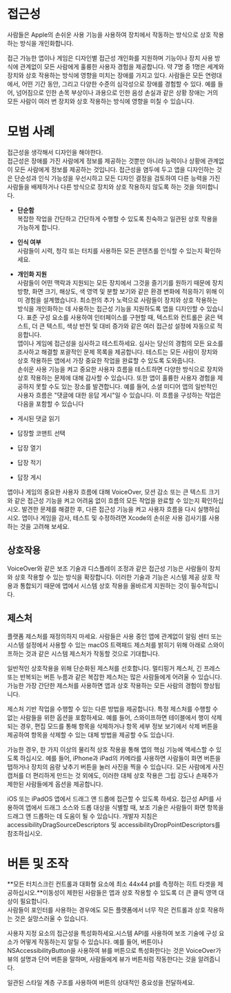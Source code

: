 # 접근성
사람들은 Apple의 손쉬운 사용 기능을 사용하여 장치에서 작동하는 방식으로 상호 작용하는 방식을 개인화합니다.
     
접근 가능한 앱이나 게임은 디자인별 접근성 개인화를 지원하며 기능이나 장치 사용 방식에 관계없이 모든 사람에게 훌륭한 사용자 경험을 제공합니다.
약 7명 중 1명은 세계와 장치와 상호 작용하는 방식에 영향을 미치는 장애를 가지고 있다. 사람들은 모든 연령대에서, 어떤 기간 동안, 그리고 다양한 수준의 심각성으로 장애를 경험할 수 있다.
예를 들어, 넘어짐으로 인한 손목 부상이나 과용으로 인한 음성 손실과 같은 상황 장애는 거의 모든 사람이 여러 번 장치와 상호 작용하는 방식에 영향을 미칠 수 있습니다.

# 모범 사례
접근성을 생각해서 디자인을 해야한다.    
접근성은 장애를 가진 사람에게 정보를 제공하는 것뿐만 아니라 능력이나 상황에 관계없이 모든 사람에게 정보를 제공하는 것입니다.
접근성을 염두에 두고 앱을 디자인하는 것은 단순성과 인식 가능성을 우선시하고 모든 디자인 결정을 검토하여 다른 능력을 가진 사람들을 배제하거나 다른 방식으로 장치와 상호 작용하지 않도록 하는 것을 의미합니다.
    
- **단순함**     
복잡한 작업을 간단하고 간단하게 수행할 수 있도록 친숙하고 일관된 상호 작용을 가능하게 합니다.
- **인식 여부**    
사람들이 시력, 청각 또는 터치를 사용하든 모든 콘텐츠를 인식할 수 있는지 확인하세요.
- **개인화 지원**    
사람들이 어떤 맥락과 지원되는 모든 장치에서 그것을 즐기기를 원하기 때문에 장치 방향, 화면 크기, 해상도, 색 영역 및 분할 보기와 같은 환경 변화에 적응하기 위해 이미 경험을 설계했습니다.
최소한의 추가 노력으로 사람들이 장치와 상호 작용하는 방식을 개인화하는 데 사용하는 접근성 기능을 지원하도록 앱을 디자인할 수 있습니다.
표준 구성 요소를 사용하여 인터페이스를 구현할 때, 텍스트와 컨트롤은 굵은 텍스트, 더 큰 텍스트, 색상 반전 및 대비 증가와 같은 여러 접근성 설정에 자동으로 적응합니다.     
앱이나 게임에 접근성을 심사하고 테스트하세요.
심사는 당신의 경험의 모든 요소를 조사하고 해결할 포괄적인 문제 목록을 제공합니다.
테스트는 모든 사람이 장치와 상호 작용하든 앱에서 가장 중요한 작업을 완료할 수 있도록 도와줍니다.     
손쉬운 사용 기능을 켜고 중요한 사용자 흐름을 테스트하면 다양한 방식으로 장치와 상호 작용하는 문제에 대해 감사할 수 있습니다. 또한 앱이 훌륭한 사용자 경험을 제공하지 못할 수도 있는 장소를 발견합니다.
예를 들어, 소셜 미디어 앱의 일반적인 사용자 흐름은 "댓글에 대한 응답 게시"일 수 있습니다. 이 흐름을 구성하는 작업은 다음을 포함할 수 있습니다     
- 게시된 댓글 읽기

- 답장할 코맨트 선택

- 답장 열기

- 답장 적기

- 답장 게시    

앱이나 게임의 중요한 사용자 흐름에 대해 VoiceOver, 모션 감소 또는 큰 텍스트 크기와 같은 접근성 기능을 켜고 어려움 없이 흐름의 모든 작업을 완료할 수 있는지 확인하십시오. 발견한 문제를 해결한 후, 다른 접근성 기능을 켜고 사용자 흐름을 다시 실행하십시오. 앱이나 게임을 감사, 테스트 및 수정하려면 Xcode의 손쉬운 사용 검사기를 사용하는 것을 고려해 보세요.
    
## 상호작용
VoiceOver와 같은 보조 기술과 디스플레이 조정과 같은 접근성 기능은 사람들이 장치와 상호 작용할 수 있는 방식을 확장합니다. 이러한 기술과 기능은 시스템 제공 상호 작용과 통합되기 때문에 앱에서 시스템 상호 작용을 올바르게 지원하는 것이 필수적입니다.    

## 제스처
플랫폼 제스처를 재정의하지 마세요. 사람들은 사용 중인 앱에 관계없이 알림 센터 또는 시스템 설정에서 사용할 수 있는 macOS 트랙패드 제스처를 밝히기 위해 아래로 스와이프하는 것과 같은 시스템 제스처가 작동할 것으로 기대합니다.    

일반적인 상호작용을 위해 단순화된 제스처를 선호합니다. 멀티핑거 제스처, 긴 프레스 또는 반복되는 버튼 누름과 같은 복잡한 제스처는 많은 사람들에게 어려울 수 있습니다. 가능한 가장 간단한 제스처를 사용하면 앱과 상호 작용하는 모든 사람의 경험이 향상됩니다.    

제스처 기반 작업을 수행할 수 있는 다른 방법을 제공합니다. 특정 제스처를 수행할 수 없는 사람들을 위한 옵션을 포함하세요. 예를 들어, 스와이프하면 테이블에서 행이 삭제되는 경우, 편집 모드를 통해 항목을 삭제하거나 항목 세부 정보 보기에서 삭제 버튼을 제공하여 항목을 삭제할 수 있는 대체 방법을 제공할 수도 있습니다.    

가능한 경우, 한 가지 이상의 물리적 상호 작용을 통해 앱의 핵심 기능에 액세스할 수 있도록 하십시오. 예를 들어, iPhone과 iPad의 카메라를 사용하면 사람들이 화면 버튼을 탭하거나 장치의 음량 낮추기 버튼을 눌러 사진을 찍을 수 있습니다. 모든 사람에게 사진 캡처를 더 편리하게 만드는 것 외에도, 이러한 대체 상호 작용은 그립 강도나 손재주가 제한된 사람들에게 옵션을 제공합니다.    

iOS 또는 iPadOS 앱에서 드래그 앤 드롭에 접근할 수 있도록 하세요. 접근성 API를 사용하여 앱에서 드래그 소스와 드롭 대상을 식별할 때, 보조 기술은 사람들이 화면 항목을 드래그 앤 드롭하는 데 도움이 될 수 있습니다. 개발자 지침은 accessibilityDragSourceDescriptors 및 accessibilityDropPointDescriptors를 참조하십시오.     

# 버튼 및 조작
**모든 터치스크린 컨트롤과 대화형 요소에 최소 44x44 pt를 측정하는 히트 타겟을 제공하십시오.**이동성이 제한된 사람들은 앱과 상호 작용할 수 있도록 더 큰 클릭 영역 대상이 필요합니다.    
사람들이 포인터를 사용하는 경우에도 모든 플랫폼에서 너무 작은 컨트롤과 상호 작용하는 것은 실망스러울 수 있습니다.    

사용자 지정 요소의 접근성을 특성화하세요.시스템 API를 사용하여 보조 기술에 구성 요소가 어떻게 작동하는지 알릴 수 있습니다.
예를 들어, 버튼이나 NSAccessibilityButton을 사용하여 뷰를 버튼으로 특성화한다는 것은 VoiceOver가 뷰의 설명과 단어 버튼을 말하며, 사람들에게 뷰가 버튼처럼 작동한다는 것을 알려줍니다.    

일관된 스타일 계층 구조를 사용하여 버튼의 상대적인 중요성을 전달하세요.


